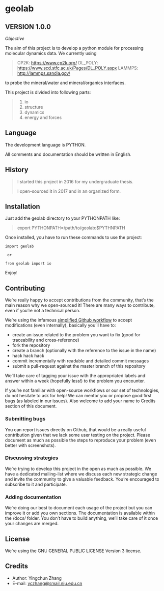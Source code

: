 # geolab

## VERSION 1.0.0

*Objective*

The aim of this project is to develop a python module for processing molecular 
dynamics data. We currently using 
>
>	CP2K: https://www.cp2k.org/
>	DL_POLY: https://www.scd.stfc.ac.uk/Pages/DL_POLY.aspx
>	LAMMPS: http://lammps.sandia.gov/
>
to probe the mineral/water and mineral/organics interfaces.

This project is divided into following parts:
>   1. io
>   2. structure
>   3. dynamics
>   4. energy and forces

## Language

The development language is PYTHON. 

All comments and documentation should be written in English.

## History

> I started this project in 2016 for my undergraduate thesis.
> 
> I open-sourced it in 2017 and in an organized form.

## Installation

Just add the geolab directory to your PYTHONPATH like:
>   export PYTHONPATH=/path/to/geolab:$PYTHNPATH

Once installed, you have to run these commands to use the project:

	import geolab
	 
	 or
	 
	from geolab import io

Enjoy!

## Contributing

We’re really happy to accept contributions from the community, that’s the main reason why we open-sourced it! There are many ways to contribute, even if you’re not a technical person.

We’re using the infamous [simplified Github workflow](http://scottchacon.com/2011/08/31/github-flow.html) to accept modifications (even internally), basically you’ll have to:

* create an issue related to the problem you want to fix (good for traceability and cross-reference)
* fork the repository
* create a branch (optionally with the reference to the issue in the name)
* hack hack hack
* commit incrementally with readable and detailed commit messages
* submit a pull-request against the master branch of this repository

We’ll take care of tagging your issue with the appropriated labels and answer within a week (hopefully less!) to the problem you encounter.

If you’re not familiar with open-source workflows or our set of technologies, do not hesitate to ask for help! We can mentor you or propose good first bugs (as labeled in our issues). Also welcome to add your name to Credits section of this document.

### Submitting bugs

You can report issues directly on Github, that would be a really useful contribution given that we lack some user testing on the project. Please document as much as possible the steps to reproduce your problem (even better with screenshots).

### Discussing strategies

We’re trying to develop this project in the open as much as possible. We have a dedicated mailing-list where we discuss each new strategic change and invite the community to give a valuable feedback. You’re encouraged to subscribe to it and participate.

### Adding documentation

We’re doing our best to document each usage of the project but you can improve it or add you own sections. The documentation is available within the /docs/ folder. You don’t have to build anything, we’ll take care of it once your changes are merged.


## License

We’re using the GNU GENERAL PUBLIC LICENSE Version 3 license.


## Credits

* Author: Yingchun Zhang
* E-mail: yczhang@smail.nju.edu.cn
